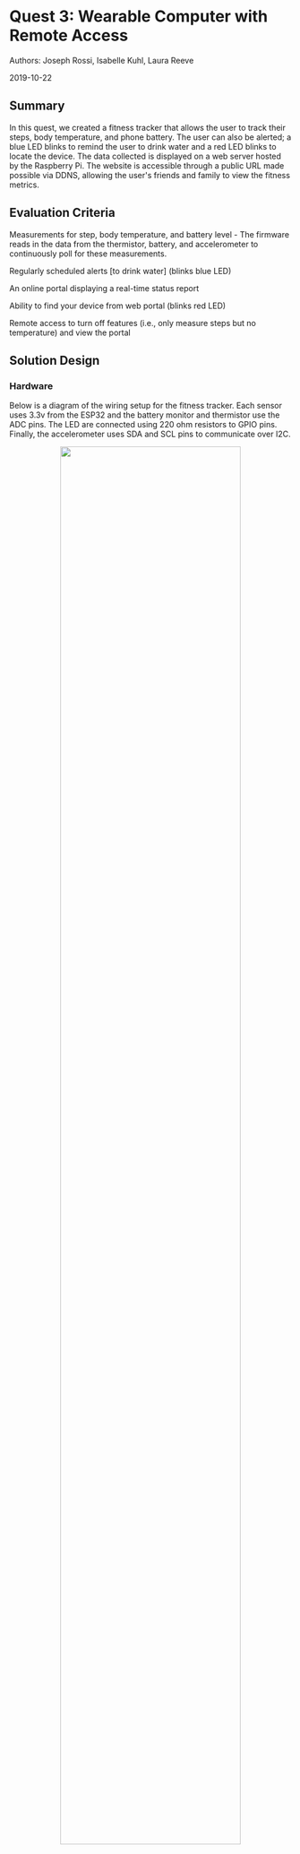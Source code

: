 # Quest 3: Wearable Computer with Remote Access
Authors: Joseph Rossi, Isabelle Kuhl, Laura Reeve

2019-10-22

## Summary

In this quest, we created a fitness tracker that allows the user to track their steps, body temperature, and phone battery. The user can also be alerted; a blue LED blinks to remind the user to drink water and a red LED blinks to locate the device. The data collected is displayed on a web server hosted by the Raspberry Pi. The website is accessible through a public URL made possible via DDNS, allowing the user's friends and family to view the fitness metrics.


## Evaluation Criteria

Measurements for step, body temperature, and battery level - The firmware reads in the data from the thermistor, battery, and accelerometer to continuously poll for these measurements.

Regularly scheduled alerts [to drink water] (blinks blue LED)

An online portal displaying a real-time status report

Ability to find your device from web portal (blinks red LED)

Remote access to turn off features (i.e., only measure steps but no temperature) and view the portal

## Solution Design

### Hardware

Below is a diagram of the wiring setup for the fitness tracker. Each sensor uses 3.3v from the ESP32 and the battery monitor and thermistor use the ADC pins. The LED are connected using 220 ohm resistors to GPIO pins. Finally, the accelerometer uses SDA and SCL pins to communicate over I2C.

<center><img src="./images/wiring_diagram.png" width="80%" /></center>

### Firmware

The firmware was broken up into parts for the temperature, battery level, step counter, and alert system. The temperature and battery level files are based on the ADC example code. For the battery monitor, we measure the voltage across a voltage divider consisting of two 10k resistors in series using ADC. For the thermistor, we again use a voltage divider to measure the voltage drop across the thermistor, then use this to calculate the resistance. From there, we calculate the temperature using the values given on the spec sheets for the NTC thermistor and convert those values from Kelvin to Celsius.

For the step counter, we used the ADXL343 Accelerometer and an i2c master-slave configuration to read in the acceleration along the x, y, and z axes. From here, we have a 5 second calibration period where we check what the orientation of the device is by polling each axis and seeing where we have the greatest range in values -- this way, if a person wears it in an odd way, it will still calculate steps. We have a threshold variable that that is updated every second that takes the mean of the max and min values from that second. We also have a small buffer for above and below the threshold to account for noisy data and minor vibrations of the sensor. When the z acceleration goes above that threshold, it is seen as a 'step'.

For the alert system, we have two different alerts that the user can implement. The first alert is a scheduled reminder to drink water. This is scheduled to flash the blue LED on a regular interval (every x seconds). The second alert is an immediate on/off switch for the user to find the device. When on, it continuously flashes the red LED until the user switches it to off.

### Software

The web server is written for NodeJS. It uses ExpressJS and Socket.IO to implenet a web app that receives biometric data through a websocket and can send commands to the wearable via an HTTP API. The firmware settings can be updated via a UDP message, after being received by the web server through an HTTP request from the web app.

##### Network Configuration

In the router settings, the Raspberry Pi and ESP32 are assigned static IP addresses so the IPs can be hard coded in the firmware and software. Additionally, the router is configured to route any traffic coming in on port 80 to the Pi's webserver on port 8000. Finally, we configured the router to update a DDNS service with a domain Joe has registered with Namecheap which allows users to access the webpage via the URL: http://ec444group15.josephrossi.us

#### Receiving Biometric Data

Every 2 seconds, the firmware reads the sensors and sends a UDP datagram to the Pi's IP and port listening for UDP traffic. The message sent is a JSON string in the following format:

```
{
    "battery_volts": <battery>,
    "temperature_degc": <temp>,
    "steps": <steps>,
    "alert_period_seconds": <step>
}
```

Message data is then emitted through a websocket to the web client.

<center><img src="./images/biometrics_flow.png" width="80%" /></center>

#### Updating Settings

From the webpage, the viewer can toggle different wearable settings. For example, you can turn on and off reporting the different sensor values, update the drink water alert period, or turn on and off "Find My Device". Here is the data flow for updating wearable settings:

<center><img src="./images/update_settings.png" width="80%" /></center>

To summarize the diagram:

* The firmware listens for UDP messages on port 8080.
* The web server receives and HTTP request from the webpage.
* The server then sends a datagram to the wearable (static IP) port 8080 with the desired settings.

To avoid having to parse a JSON message on the firmware, the settings call expects a binary message to come through
that matches the `WearableSettings_t` struct defined in [wearable.h](./code/firmware/main/wearable.h#L=38)

#### Libraries and Frameworks

- [NodeJS](https://nodejs.org/en/)
- [Express](https://expressjs.com/)
- [Socket.IO](https://socket.io/)
- [Smoothie Charts](http://smoothiecharts.org/)
- [Axios](https://github.com/axios/axios)

## Sketches and Photos

Here is a photo of our breadboard with the various sensors connected:
<center><img src="./images/q3_setup.JPG" width="80%" /></center>

## Supporting Artifacts

- [Link to repo]() 
- [Link to video demo](https://drive.google.com/open?id=1rav333apWePRyAB1m0HjjvPmZqeh1r1z) 

### Investigative Question

**What are steps you can take to make your device and system low power?**

In order to make the system low power we would redesign the system to draw less current. One adjust that would achieve this is switching the pedometer feature to use a tilt switch rather than an accelerometer. As a passive element, the tilt switch draws minimal current where as the accelerometer uses I2C and an on board IC to calculate orientation. While the accelerometer gives a more accurate step reading, the tilt switch would lower the overall power usage of the track.

Another way to lower power usage is reducing the frequency at which data is sent to the server. Pushing data to the server via WiFi draws a lot of current so collecting data and pushing every five seconds rather than in real time would decrease the number of times a packet is sent and therefore the total current drawn.

A final method of reducing power is to implement a sleep mode that stops collecting steps and temperature when the user is sitting down or sleeping. Reducing the amount of data collected each second and the number of sensors running will reduce current drawn.


## References

* We referenced Emily Lam's [base code](https://github.com/BU-EC444/code-examples/tree/master/i2c-accel) for accelerometers.

* We referenced the [datasheet](https://cdn-learn.adafruit.com/assets/assets/000/070/556/original/adxl343.pdf?1549287964) for the accelerometer for connecting it and interpreting the values.

* We referenced this adafruit [paper](https://cdn-learn.adafruit.com/assets/assets/000/070/557/original/pedometer-design-3-axis-digital-acceler.pdf?1549288142) to bring up our pedometer to calibrate orientation and calculate steps.

* We used DFRobot's [tutorial](https://wiki.dfrobot.com/How_to_Use_a_Three-Axis_Accelerometer_for_Tilt_Sensing) for the equations to translate the x, y, z values from the sensor into pitch, roll, and yaw.
-----

## Reminders

- Video recording in landscape not to exceed 120s
- Each team member appears in video
- Make sure video permission is set accessible to the instructors
- Repo is private

